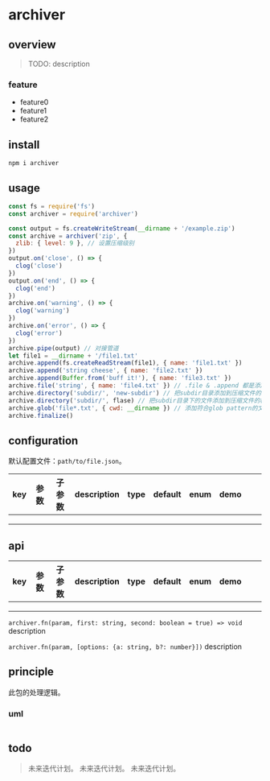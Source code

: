 # archiver

## overview

> TODO: description

### feature

- feature0
- feature1
- feature2

## install

`npm i archiver`

## usage

```js
const fs = require('fs')
const archiver = require('archiver')

const output = fs.createWriteStream(__dirname + '/example.zip')
const archive = archiver('zip', {
  zlib: { level: 9 }, // 设置压缩级别
})
output.on('close', () => {
  clog('close')
})
output.on('end', () => {
  clog('end')
})
archive.on('warning', () => {
  clog('warning')
})
archive.on('error', () => {
  clog('error')
})
archive.pipe(output) // 对接管道
let file1 = __dirname + '/file1.txt'
archive.append(fs.createReadStream(file1), { name: 'file1.txt' })
archive.append('string cheese', { name: 'file2.txt' })
archive.append(Buffer.from('buff it!'), { name: 'file3.txt' })
archive.file('string', { name: 'file4.txt' }) // .file & .append 都是添加文件
archive.directory('subdir/', 'new-subdir') // 把subdir目录添加到压缩文件的new-subdir目录中
archive.directory('subdir/', flase) // 把subdir目录下的文件添加到压缩文件的根目录。
archive.glob('file*.txt', { cwd: __dirname }) // 添加符合glob pattern的文件。
archive.finalize()
```

## configuration

默认配置文件：`path/to/file.json`。

<!-- prettier-ignore-start -->
|key|参数|子参数|description|type|default|enum|demo|||
|-|-|-|-|-|-|-|-|-|-|
|||||||||||
|||||||||||
|||||||||||
<!-- prettier-ignore-end -->

## api

<!-- prettier-ignore-start -->
|key|参数|子参数|description|type|default|enum|demo|||
|-|-|-|-|-|-|-|-|-|-|
|||||||||||
|||||||||||
|||||||||||
<!-- prettier-ignore-end -->

`archiver.fn(param, first: string, second: boolean = true) => void`
description

`archiver.fn(param, [options: {a: string, b?: number}])`
description

## principle

此包的处理逻辑。

### uml

```

```

## todo

> 未来迭代计划。
> 未来迭代计划。
> 未来迭代计划。
